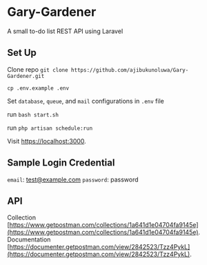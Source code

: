 # Gary-Gardener

A small to-do list REST API using Laravel

## Set Up 
 Clone repo `git clone https://github.com/ajibukunoluwa/Gary-Gardener.git`
 
 `cp .env.example .env` 
 
 Set `database`, `queue`, and `mail` configurations in `.env` file 

run `bash start.sh`

run `php artisan schedule:run`

Visit [https://localhost:3000](https://localhost:3000).

## Sample Login Credential
`email`: test@example.com
`password`: password

## API 
Collection [https://www.getpostman.com/collections/1a641d1e04704fa9145e](https://www.getpostman.com/collections/1a641d1e04704fa9145e).
Documentation [https://documenter.getpostman.com/view/2842523/Tzz4PykL](https://documenter.getpostman.com/view/2842523/Tzz4PykL).
